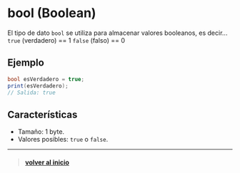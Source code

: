 # **bool (Boolean)**

El tipo de dato `bool` se utiliza para almacenar valores booleanos, 
es decir... 
`true` (verdadero) == 1
`false` (falso) == 0

## Ejemplo

```csharp
bool esVerdadero = true;
print(esVerdadero); 
// Salida: true
```

## Características

- Tamaño: 1 byte.
- Valores posibles: `true` o `false`.

---
> #### [volver al inicio](../../README.md) 
